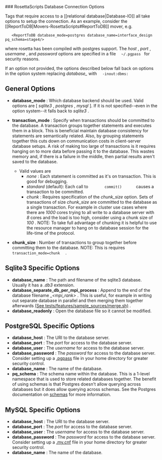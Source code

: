 <!-- --- title: Rosettascripts Database Connection Options -->### RosettaScripts Database Connection Options

Tags that require access to a [[relational database|Database-IO]] all take options to setup the connection. As an example, consider the [[ReportToDB|Movers-RosettaScripts#ReportToDB]] mover, e.g.

       <ReportToDB database_mode=postgres database_name=interface_design pq_schema=stage4/>

where rosetta has been compiled with postgres support. The *host* , *port* , *username* , and *password* options are specified in a file `   ~/.pgpass  ` for security reasons.

If an option not provided, the options described below fall back on options in the option system replacing *database\_* with `   -inout:dbms:  `

General Options
---------------

-   **database\_mode** : Which database backend should be used. Valid options are [ *sqlite3* , *postgres* , *mysql* ]. If it is not specified--even in the option system--it falls back to *sqlite3* .
-   **transaction\_mode** : Specify when transactions should be committed to the database. A transaction groups together statements and executes them in a block. This is beneficial maintain database consistency for statements are semantically related. Also, by grouping statements together this cuts down on communication costs in client-server database setups. A risk of making too large of transactions is it requires hanging on to more data before passing it to the database. This wastes memory and, if there is a failure in the middle, then partial results aren't saved to the database.
    -   Valid values are
        -   *none* : Each statement is committed as it's on transaction. This is good for debugging.
        -   *standard* (default): Each call to `        commit()       ` causes a transaction to be committed.
        -   *chunk* : Requires specification of the *chunk\_size* option. Sets of transactions of size *chunk\_size* are committed to the database as a single transaction. For example in cluster use cases where there are *1000* cores trying to all write to a database server with *8* cores and the load is too high, consider using a chunk size of *100* . NOTE: To take full advantage of chunking it is helpful to use the resource manager to hang on to database session for the life-time of the protocol.

-   **chunk\_size** : Number of transactions to group together before committing them to the database. NOTE: This is requires `    transaction_mode=chunk   ` .

Sqlite3 Specific Options
------------------------

-   **database\_name** : The path and filename of the sqlite3 database. Usually it has a *.db3* extension.
-   **database\_separate\_db\_per\_mpi\_process** : Append to the end of the database filename *\_\<mpi\_rank\>* . This is useful, for example in writing out separate database in parallel and then merging them together afterwards [(See tests/features/sample\_sources/merge.sh)](https://svn.rosettacommons.org/trac/browser/trunk/rosetta/rosetta_tests/features/sample_sources/merge.sh) .
-   **database\_readonly** : Open the database file so it cannot be modified.

PostgreSQL Specific Options
---------------------------

-   **database\_host** : The URI to the database server.
-   **database\_port** : The *port* for access to the database server.
-   **database\_user** : The *username* for access to the database server.
-   **database\_password** : The *password* for access to the database server. Consider setting up a [.pgpass](http://wiki.postgresql.org/wiki/Pgpass) file in your home directory for greater security control.
-   **database\_name** : The name of the database.
-   **pq\_schema** : The schema name within the database. This is a 1-level namespace that is used to store related databases together. The benefit of using schemas is that Postgres doesn't allow querying across databases but it does allow querying across schemas. See the Postgres documentation on [schemas](http://www.postgresql.org/docs/9.1/static/ddl-schemas.htm) for more information.

MySQL Specific Options
----------------------

-   **database\_host** : The URI to the database server.
-   **database\_port** : The *port* for access to the database server.
-   **database\_user** : The *username* for access to the database server.
-   **database\_password** : The *password* for access to the database server. Consider setting up a [.my.cnf](http://dev.mysql.com/doc/refman/5.1/en/option-files.html) file in your home directory for greater security control.
-   **database\_name** : The name of the database.

